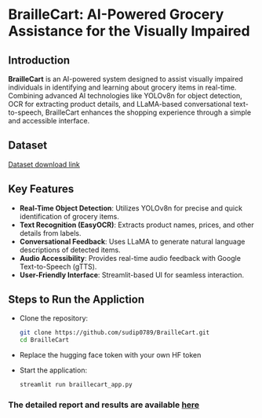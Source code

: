 # BrailleCart: AI-Powered Grocery Assistance for the Visually Impaired

## Introduction

**BrailleCart** is an AI-powered system designed to assist visually impaired individuals in identifying and learning about grocery items in real-time. Combining advanced AI technologies like YOLOv8n for object detection, OCR for extracting product details, and LLaMA-based conversational text-to-speech, BrailleCart enhances the shopping experience through a simple and accessible interface.


## Dataset
[Dataset download link](https://universe.roboflow.com/new-workspace-wfzw3/grocery-dataset-q9fj2/dataset/5)

## Key Features
- **Real-Time Object Detection**: Utilizes YOLOv8n for precise and quick identification of grocery items.
- **Text Recognition (EasyOCR)**: Extracts product names, prices, and other details from labels.
- **Conversational Feedback**: Uses LLaMA to generate natural language descriptions of detected items.
- **Audio Accessibility**: Provides real-time audio feedback with Google Text-to-Speech (gTTS).
- **User-Friendly Interface**: Streamlit-based UI for seamless interaction.


## Steps to Run the Appliction

- Clone the repository:
   ```bash
   git clone https://github.com/sudip0789/BrailleCart.git
   cd BrailleCart

- Replace the hugging face token with your own HF token

- Start the application:
    ```bash
    streamlit run braillecart_app.py

### The detailed report and results are available [here](https://github.com/sudip0789/BrailleCart/blob/main/Final_Project_Report.pdf)
